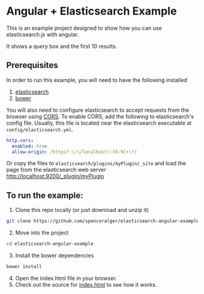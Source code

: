 # Angular + Elasticsearch Example

This is an example project designed to show how you can use elasticsearch.js with angular.

It shows a query box and the first 10 results.

## Prerequisites

In order to run this example, you will need to have the following installed
  1. [elasticsearch](http://www.elasticsearch.org/guide/en/elasticsearch/guide/current/_installing_elasticsearch.html)
  2. [bower](http://bower.io/#install-bower)

You will also need to configure elasticsearch to accept requests from the browser using [CORS](http://en.wikipedia.org/wiki/Cross-origin_resource_sharing). To enable CORS, add the following to elasticsearch's config file. Usually, this file is located near the elasticsearch executable at `config/elasticsearch.yml`.

```yml
http.cors:
  enabled: true
  allow-origin: /https?:\/\/localhost(:[0-9]+)?/
```

Or copy the files to `elasticsearch/plugins/myPlugin/_site` and load the page from the elasticsearch web server
[http://localhost:9200/_plugin/myPlugin](http://localhost:9200/_plugin/myPlugin)

## To run the example:
1. Clone this repo locally (or just download and unzip it)

  ```sh
  git clone https://github.com/spenceralger/elasticsearch-angular-example.git
  ```

2. Move into the project

  ```sh
  cd elasticsearch-angular-example
  ```

3. Install the bower dependencies

  ```sh
  bower install
  ```

4. Open the index.html file in your browser.
5. Check out the source for [index.html](https://github.com/spenceralger/elasticsearch-angular-example/blob/master/index.html) to see how it works.
